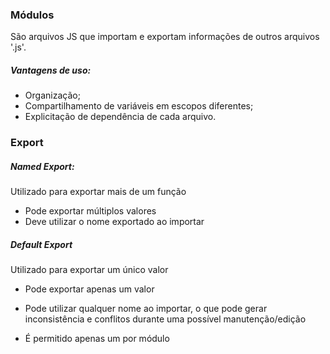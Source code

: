 ### Módulos

São arquivos JS que importam e exportam informações de outros arquivos '.js'.

##### Vantagens de uso: 

+ Organização;
+ Compartilhamento de variáveis em escopos diferentes;
+ Explicitação de dependência de cada arquivo.



### Export

##### Named Export: 

Utilizado para exportar mais de um função 

+ Pode exportar múltiplos valores
+ Deve utilizar o nome exportado ao importar

##### Default Export

Utilizado para exportar um único valor 

+ Pode exportar apenas um valor

+ Pode utilizar qualquer nome ao importar, o que pode gerar inconsistência e conflitos durante uma possível manutenção/edição

+ É permitido apenas um por módulo

  